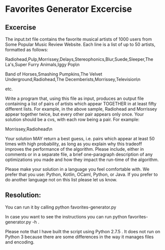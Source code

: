 # Favorites Generator Excercise

## Excercise 

The input.txt file contains the favorite musical artists of 1000 users from Some Popular Music Review Website. Each line is a list of up to 50 artists, formatted as follows:

Radiohead,Pulp,Morrissey,Delays,Stereophonics,Blur,Suede,Sleeper,The La's,Super Furry Animals,Iggy Pop\n

Band of Horses,Smashing Pumpkins,The Velvet Underground,Radiohead,The Decemberists,Morrissey,Television\n

etc.

Write a program that, using this file as input, produces an output file containing a list of pairs of artists which appear TOGETHER in at least fifty different lists. For example, in the above sample, Radiohead and Morrissey appear together twice, but every other pair appears only once. Your solution should be a cvs, with each row being a pair. For example:

Morrissey,Radiohead\n

Your solution MAY return a best guess, i.e. pairs which appear at least 50 times with high probability, as long as you explain why this tradeoff improves the performance of the algorithm. Please include, either in comments or in a separate file, a brief one-paragraph description of any optimizations you made and how they impact the run-time of the algorithm.

Please make your solution in a language you feel comfortable with. We prefer that you use: Python, Kotlin, OCaml, Python, or Java. If you prefer to do another language not on this list please let us know.


## Resolution:

You can run it by calling python favorites-generator.py

In case you want to see the instructions you can run python favorites-generator.py -h . 

Please note that I have built the script using  Python 2.7.5 .  It does not run on Python 3 because there are some differences in the way it manages files and encoding.

